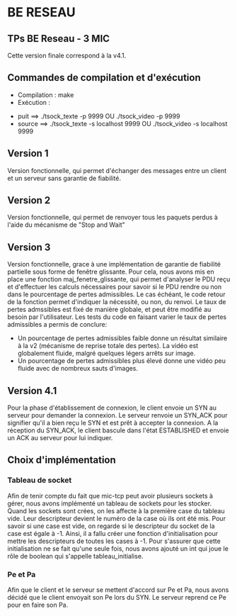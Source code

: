 # BE RESEAU
## TPs BE Reseau - 3 MIC

Cette version finale correspond à la v4.1.

## Commandes de compilation et d'exécution
* Compilation : make
* Exécution : 
- puit ==> ./tsock_texte -p 9999 OU ./tsock_video -p 9999
- source ==> ./tsock_texte -s localhost 9999 OU ./tsock_video -s localhost 9999

## Version 1
Version fonctionnelle, qui permet d'échanger des messages entre un client et un serveur sans garantie de fiabilité.

## Version 2
Version fonctionnelle, qui permet de renvoyer tous les paquets perdus à l'aide du mécanisme de "Stop and Wait"

## Version 3 
Version fonctionnelle, grace à une implémentation de garantie de fiabilité partielle sous forme de fenêtre glissante. Pour cela, nous avons mis en place une fonction maj_fenetre_glissante, qui permet d'analyser le PDU reçu et d'effectuer les calculs nécessaires pour savoir si le PDU rendre ou non dans le pourcentage de pertes admissibles. Le cas échéant, le code retour de la fonction permet d'indiquer la nécessité, ou non, du renvoi. Le taux de pertes admssibles est fixé de manière globale, et peut être modifié au besoin par l'utilisateur.
Les tests du code en faisant varier le taux de pertes admissibles a permis de conclure:
- Un pourcentage de pertes admissibles faible donne un résultat similaire à la v2 (mécanisme de reprise totale des pertes). La vidéo est globalement fluide, malgré quelques légers arrêts sur image.
- Un pourcentage de pertes admissibles plus élevé donne une vidéo peu fluide avec de nombreux sauts d'images.

## Version 4.1
Pour la phase d'établissement de connexion, le client envoie un SYN au serveur pour demander la connexion. Le serveur renvoie un SYN_ACK pour signifier qu'il a bien reçu le SYN et est prêt à accepter la connexion. A la réception du SYN_ACK, le client bascule dans l'état ESTABLISHED et envoie un ACK au serveur pour lui indiquer.
 
## Choix d'implémentation 
### Tableau de socket 
Afin de tenir compte du fait que mic-tcp peut avoir plusieurs sockets à gérer, nous avons implémenté un tableau de sockets pour les stocker. Quand les sockets sont crées, on les affecte à la première case du tableau vide. Leur descripteur devient le numéro de la case où ils ont été mis. Pour savoir si une case est vide, on regarde si le descripteur du socket de la case est égale à -1. Ainsi, il a fallu créer une fonction d'initialisation pour mettre les descripteurs de toutes les cases à -1. Pour s'assurer que cette initialisation ne se fait qu'une seule fois, nous avons ajouté un int qui joue le rôle de boolean qui s'appelle tableau_initialise. 

### Pe et Pa 
Afin que le client et le serveur se mettent d'accord sur Pe et Pa, nous avons décidé que le client envoyait son Pe lors du SYN. Le serveur reprend ce Pe pour en faire son Pa. 



